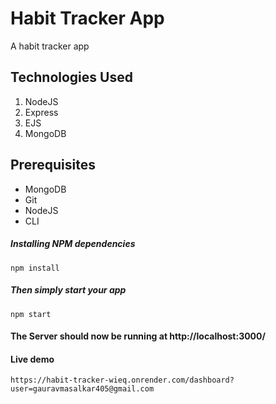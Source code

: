 # Habit Tracker App

A habit tracker app

## Technologies Used

1.  NodeJS
2.  Express
3.  EJS
4.  MongoDB

## Prerequisites

- MongoDB
- Git
- NodeJS
- CLI

##### Installing NPM dependencies

`npm install`

##### Then simply start your app

`npm start`

#### The Server should now be running at http://localhost:3000/

#### Live demo

`https://habit-tracker-wieq.onrender.com/dashboard?user=gauravmasalkar405@gmail.com`
